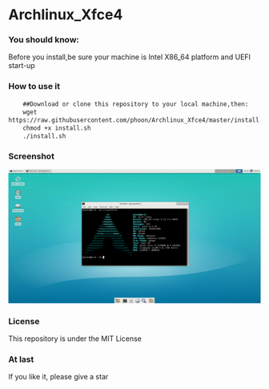 # Archlinux_Xfce4
### You should know:
Before you install,be sure your machine is Intel X86_64 platform and UEFI start-up

### How to use it
```Shell
    ##Download or clone this repository to your local machine,then:
    wget https://raw.githubusercontent.com/phoon/Archlinux_Xfce4/master/install.sh
    chmod +x install.sh
    ./install.sh
```
### Screenshot
![Xfce4](screenshot/xfce4.png)
### License
This repository is under the MIT License
### At last
If you like it, please give a star